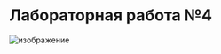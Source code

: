 # Лабораторная работа №4
![изображение](https://github.com/Kumiko235/ModernLoginUI-main/assets/89511165/faf3d2d5-a660-4a6f-882e-f54d728afe19)
